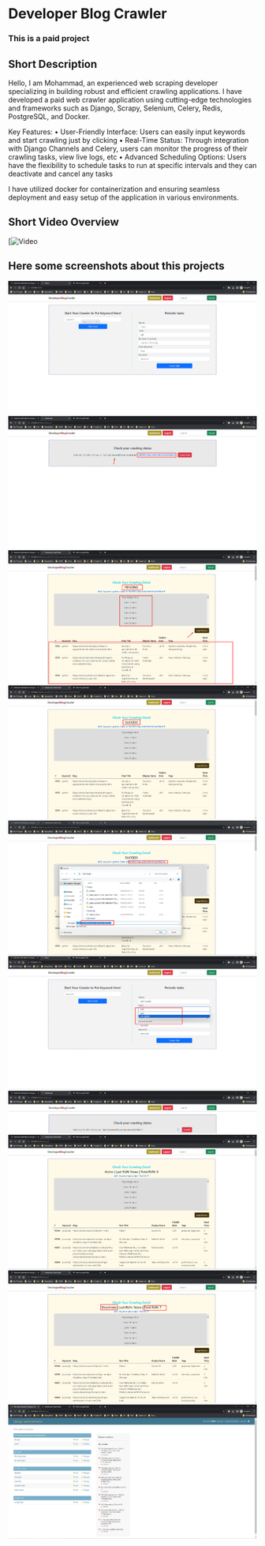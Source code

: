 # Developer Blog Crawler

### This is a paid project

## Short Description

Hello, I am Mohammad, an experienced web scraping developer specializing in building robust and efficient crawling applications.
I have developed a paid web crawler application using cutting-edge technologies and frameworks such as Django, Scrapy, Selenium, Celery, Redis, PostgreSQL, and Docker.

Key Features:
• User-Friendly Interface: Users can easily input keywords and start crawling just by clicking
• Real-Time Status: Through integration with Django Channels and Celery, users can monitor the progress of their crawling tasks, view live logs, etc
• Advanced Scheduling Options: Users have the flexibility to schedule tasks to run at specific intervals and they can deactivate and cancel any tasks

I have utilized docker for containerization and ensuring seamless deployment and easy setup of the application in various environments.

## Short Video Overview

[![Video](https://youtu.be/FfIPXmjeUvU)

## Here some screenshots about this projects

![Screenshot](screenshots/dev_blog_crawler_1.png)
![Screenshot](screenshots/dev_blog_crawler_2.png)
![Screenshot](screenshots/dev_blog_crawler_3.png)
![Screenshot](screenshots/dev_blog_crawler_4.png)
![Screenshot](screenshots/dev_blog_crawler_5.png)
![Screenshot](screenshots/dev_blog_crawler_6.png)
![Screenshot](screenshots/dev_blog_crawler_7.png)
![Screenshot](screenshots/dev_blog_crawler_8.png)
![Screenshot](screenshots/dev_blog_crawler_9.png)
![Screenshot](screenshots/dev_blog_crawler_10.png)

